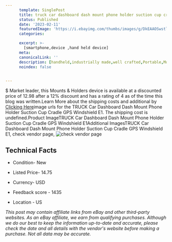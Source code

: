 ```yaml
---
      template: SinglePost
      title: truck car dashboard dash mount phone holder suction cup cradle gps windshield e1
      status: Published
      date: '2023-02-11'
      featuredImage: 'https://i.ebayimg.com/thumbs/images/g/DkEAAOSwstliwGKR/s-l225.jpg'
      categories: 

      excerpt: >-
        [smartphone,device ,hand held device]
      meta:
      canonicalLink: ''
      description: [handheld,industrially made,well crafted,Portable,Mobile,Compact,Convenient,Lightweight,Maneuverable,Man-portable,Miniature,Carriable,Hand-held,Light,Holdable,Transportable,Mobile device,Pocket-sized,On-the-go,Wireless,Cordless,Compact size,Convenient size, smartphone,device ,hand held device]
      noindex: false

        
---
```

$
    Market leader, this Mounts & Holders device is available at a discounted price of 12.98 after a 12% discount and has a rating of 4 as of the time this blog was written.Learn More about the shipping costs and additional by [Clicking Here](https://www.ebay.com/itm/394058653195?hash=item5bbfb9de0b%3Ag%3ADkEAAOSwstliwGKR&mkevt=1&mkcid=1&mkrid=711-53200-19255-0&campid=%253CePNCampaignId%253E&customid=%253CreferenceId%253E&toolid=10049)image urls for the TRUCK Car Dashboard Dash Mount Phone Holder Suction Cup Cradle GPS Windshield E1. The shipping cost is undefined.Product ImageTRUCK Car Dashboard Dash Mount Phone Holder Suction Cup Cradle GPS Windshield E1Additional ImagesTRUCK Car Dashboard Dash Mount Phone Holder Suction Cup Cradle GPS Windshield E1, check vendor page, ![check vendor page](https://origin-galleryplus.ebayimg.com/ws/web/394058653195_2_0_1/225x225.jpg,https://origin-galleryplus.ebayimg.com/ws/web/394058653195_3_0_1/225x225.jpg,https://origin-galleryplus.ebayimg.com/ws/web/394058653195_4_0_1/225x225.jpg,https://origin-galleryplus.ebayimg.com/ws/web/394058653195_5_0_1/225x225.jpg,https://origin-galleryplus.ebayimg.com/ws/web/394058653195_6_0_1/225x225.jpg,https://origin-galleryplus.ebayimg.com/ws/web/394058653195_7_0_1/225x225.jpg,https://origin-galleryplus.ebayimg.com/ws/web/394058653195_8_0_1/225x225.jpg,https://origin-galleryplus.ebayimg.com/ws/web/394058653195_9_0_1/225x225.jpg,https://origin-galleryplus.ebayimg.com/ws/web/394058653195_10_0_1/225x225.jpg,https://origin-galleryplus.ebayimg.com/ws/web/394058653195_11_0_1/225x225.jpg)
    
    

 ## Technical Facts 



     
      

 - Condition- New 


      

 - Listed Price- 14.75 


      

 - Currency- USD 


      

 - Feedback score - 1435 


      

 - Location - US 


      
      

 *_This post may contain affiliate links from eBay and other third-party websites. As an eBay affiliate, we earn from qualifying purchases. Although we do our best to keep the information up-to-date and accurate, please check the date and all details with the vendor's website before making a purchase. Not all data may be accurate._*



    
    
    
    
    